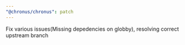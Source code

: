 ```yaml
---
"@chronus/chronus": patch
---
```


Fix various issues(Missing depedencies on globby), resolving correct upstream branch
